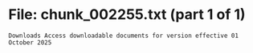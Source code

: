 ﻿# File: chunk_002255.txt (part 1 of 1)
```
Downloads Access downloadable documents for version effective 01 October 2025
```

